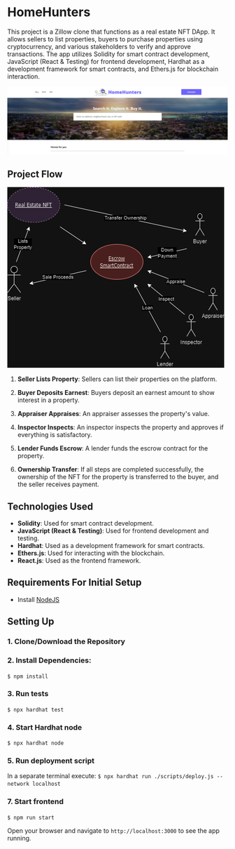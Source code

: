 # HomeHunters

This project is a Zillow clone that functions as a real estate NFT DApp. It allows sellers to list properties, buyers to purchase properties using cryptocurrency, and various stakeholders to verify and approve transactions. The app utilizes Solidity for smart contract development, JavaScript (React & Testing) for frontend development, Hardhat as a development framework for smart contracts, and Ethers.js for blockchain interaction.

![How it looks](./img/how-it-looks.png)

## Project Flow

![Project Flow](./img/HomeHuntersDrawPNG.png)

1. **Seller Lists Property**: Sellers can list their properties on the platform.

2. **Buyer Deposits Earnest**: Buyers deposit an earnest amount to show interest in a property.

3. **Appraiser Appraises**: An appraiser assesses the property's value.

4. **Inspector Inspects**: An inspector inspects the property and approves if everything is satisfactory.

5. **Lender Funds Escrow**: A lender funds the escrow contract for the property.

6. **Ownership Transfer**: If all steps are completed successfully, the ownership of the NFT for the property is transferred to the buyer, and the seller receives payment.

## Technologies Used

- **Solidity**: Used for smart contract development.
- **JavaScript (React & Testing)**: Used for frontend development and testing.
- **Hardhat**: Used as a development framework for smart contracts.
- **Ethers.js**: Used for interacting with the blockchain.
- **React.js**: Used as the frontend framework.

## Requirements For Initial Setup
- Install [NodeJS](https://nodejs.org/en/)

## Setting Up
### 1. Clone/Download the Repository

### 2. Install Dependencies:
`$ npm install`

### 3. Run tests
`$ npx hardhat test`

### 4. Start Hardhat node
`$ npx hardhat node`

### 5. Run deployment script
In a separate terminal execute:
`$ npx hardhat run ./scripts/deploy.js --network localhost`

### 7. Start frontend
`$ npm run start`

Open your browser and navigate to `http://localhost:3000` to see the app running.


